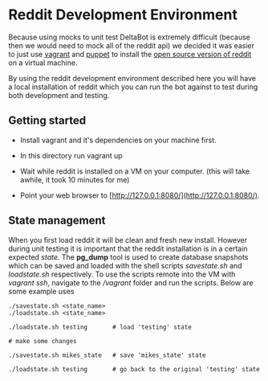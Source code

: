 # Reddit Development Environment

Because using mocks to unit test DeltaBot is extremely difficult (because then we would need to mock all of the reddit api) we decided it was easier to just use [vagrant](http://www.vagrantup.com/) and [puppet](https://puppetlabs.com/) to install the [open source version of reddit](https://github.com/reddit/reddit) on a virtual machine.

By using the reddit development environment described here you will have a local installation of reddit which you can run the bot against to test during both development and testing.

## Getting started

- Install vagrant and it's dependencies on your machine first.

- In this directory run
    vagrant up

- Wait while reddit is installed on a VM on your computer. (this will take awhile, it took 10 minutes for me)

- Point your web browser to [http://127.0.0.1:8080/](http://127.0.0.1:8080/).

## State management

When you first load reddit it will be clean and fresh new install.  However during unit testing it is important that the reddit installation is in a certain expected _state_.  The __pg_dump__ tool is used to create database snapshots which can be saved and loaded with the shell scripts _savestate.sh_ and _loadstate.sh_ respectively.  To use the scripts remote into the VM with _vagrant ssh_, navigate to the _/vagrant_ folder and run the scripts.  Below are some example uses

    ./savestate.sh <state_name>
    ./loadstate.sh <state_name>

    ./loadstate.sh testing       # load 'testing' state

    # make some changes

    ./savestate.sh mikes_state   # save 'mikes_state' state

    ./loadstate.sh testing       # go back to the original 'testing' state
